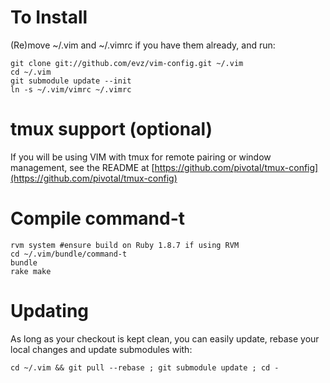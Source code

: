 # To Install
(Re)move ~/.vim and ~/.vimrc if you have them already, and run:

    git clone git://github.com/evz/vim-config.git ~/.vim
    cd ~/.vim
    git submodule update --init
    ln -s ~/.vim/vimrc ~/.vimrc

# tmux support (optional)
If you will be using VIM with tmux for remote pairing or window management, 
see the README at [https://github.com/pivotal/tmux-config](https://github.com/pivotal/tmux-config)
    
# Compile command-t

    rvm system #ensure build on Ruby 1.8.7 if using RVM
    cd ~/.vim/bundle/command-t
    bundle
    rake make

# Updating
As long as your checkout is kept clean, you can easily update, rebase your local changes and update submodules with:

    cd ~/.vim && git pull --rebase ; git submodule update ; cd -
